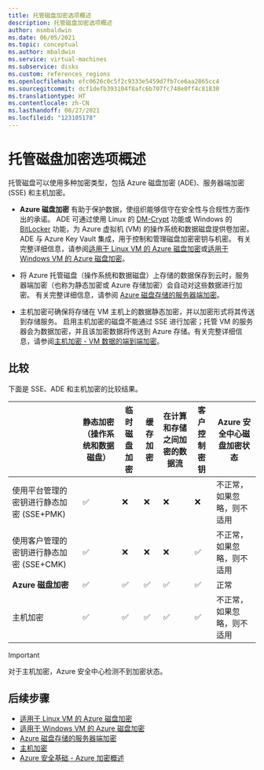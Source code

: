 ```yaml
---
title: 托管磁盘加密选项概述
description: 托管磁盘加密选项概述
author: msmbaldwin
ms.date: 06/05/2021
ms.topic: conceptual
ms.author: mbaldwin
ms.service: virtual-machines
ms.subservice: disks
ms.custom: references_regions
ms.openlocfilehash: efc0626c0c5f2c9333e5459d7fb7ce6aa2865cc4
ms.sourcegitcommit: dcf1defb393104f8afc6b707fc748e0ff4c81830
ms.translationtype: HT
ms.contentlocale: zh-CN
ms.lasthandoff: 08/27/2021
ms.locfileid: "123105178"
---
```

# <a name="overview-of-managed-disk-encryption-options"></a>托管磁盘加密选项概述

托管磁盘可以使用多种加密类型，包括 Azure 磁盘加密 (ADE)、服务器端加密 (SSE) 和主机加密。

- **Azure 磁盘加密** 有助于保护数据，使组织能够信守在安全性与合规性方面作出的承诺。 ADE 可通过使用 Linux 的 [DM-Crypt](https://wikipedia.org/wiki/Dm-crypt) 功能或 Windows 的 [BitLocker](https://wikipedia.org/wiki/BitLocker) 功能，为 Azure 虚拟机 (VM) 的操作系统和数据磁盘提供卷加密。 ADE 与 Azure Key Vault 集成，用于控制和管理磁盘加密密钥与机密。  有关完整详细信息，请参阅[适用于 Linux VM 的 Azure 磁盘加密](./linux/disk-encryption-overview.md)或[适用于 Windows VM 的 Azure 磁盘加密](./windows/disk-encryption-overview.md)。

- 将 Azure 托管磁盘（操作系统和数据磁盘）上存储的数据保存到云时，服务器端加密（也称为静态加密或 Azure 存储加密）会自动对这些数据进行加密。  有关完整详细信息，请参阅 [Azure 磁盘存储的服务器端加密](./disk-encryption.md)。

- 主机加密可确保将存储在 VM 主机上的数据静态加密，并以加密形式将其传送到存储服务。 启用主机加密的磁盘不能通过 SSE 进行加密；托管 VM 的服务器会为数据加密，并且该加密数据将传送到 Azure 存储。有关完整详细信息，请参阅[主机加密 - VM 数据的端到端加密](./disk-encryption.md#encryption-at-host---end-to-end-encryption-for-your-vm-data)。

## <a name="comparison"></a>比较

下面是 SSE、ADE 和主机加密的比较结果。

| | 静态加密（操作系统和数据磁盘） | 临时磁盘加密 | 缓存加密 | 在计算和存储之间加密的数据流 | 客户控制密钥 | Azure 安全中心磁盘加密状态 |
|--|--|--|--|--|--|--|
| 使用平台管理的密钥进行静态加密 (SSE+PMK) | &#x2705; | &#10060; | &#10060; | &#10060; | &#10060; | 不正常，如果忽略，则不适用 |
| 使用客户管理的密钥进行静态加密 (SSE+CMK) | &#x2705; | &#10060; | &#10060; | &#10060; | &#x2705; | 不正常，如果忽略，则不适用 |
| **Azure 磁盘加密** | &#x2705; | &#x2705; | &#x2705; | &#x2705; | &#x2705; | 正常 |
| 主机加密  | &#x2705; | &#x2705; | &#x2705; | &#x2705; | &#x2705; | 不正常，如果忽略，则不适用 |

> [!Important]
> 对于主机加密，Azure 安全中心检测不到加密状态。

## <a name="next-steps"></a>后续步骤

- [适用于 Linux VM 的 Azure 磁盘加密](./linux/disk-encryption-overview.md)
- [适用于 Windows VM 的 Azure 磁盘加密](./windows/disk-encryption-overview.md)
- [Azure 磁盘存储的服务器端加密](./disk-encryption.md)
- [主机加密](./disk-encryption.md#encryption-at-host---end-to-end-encryption-for-your-vm-data)
- [Azure 安全基础 - Azure 加密概述](../security/fundamentals/encryption-overview.md)
